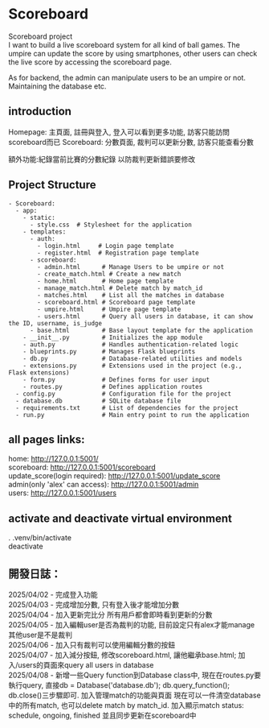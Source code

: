 # Scoreboard
Scoreboard project  
I want to build a live scoreboard system for all kind of ball games. The umpire can 
update the score by using smartphones, other users can check the live score by accessing 
the scoreboard page.  
  
As for backend, the admin can manipulate users to be an umpire or not. Maintaining the 
database etc.

## introduction
Homepage: 主頁面, 註冊與登入, 登入可以看到更多功能, 訪客只能訪問scoreboard而已
Scoreboard: 分數頁面, 裁判可以更新分數, 訪客只能查看分數

額外功能:紀錄當前比賽的分數紀錄 以防裁判更新錯誤要修改

## Project Structure
```
- Scoreboard:
  - app:
    - static:
      - style.css  # Stylesheet for the application
    - templates:
      - auth:
        - login.html     # Login page template
        - register.html  # Registration page template
      - scoreboard:
        - admin.html      # Manage Users to be umpire or not
        - create_match.html # Create a new match
        - home.html       # Home page template
        - manage_match.html # Delete match by match_id
        - matches.html    # List all the matches in database
        - scoreboard.html # Scoreboard page template
        - umpire.html     # Umpire page template
        - users.html      # Query all users in database, it can show the ID, username, is_judge
      - base.html         # Base layout template for the application
    - __init__.py         # Initializes the app module
    - auth.py             # Handles authentication-related logic
    - blueprints.py       # Manages Flask blueprints
    - db.py               # Database-related utilities and models
    - extensions.py       # Extensions used in the project (e.g., Flask extensions)
    - form.py             # Defines forms for user input
    - routes.py           # Defines application routes
  - config.py             # Configuration file for the project
  - database.db           # SQLite database file
  - requirements.txt      # List of dependencies for the project
  - run.py                # Main entry point to run the application

```

## all pages links:
home: http://127.0.0.1:5001/  
scoreboard: http://127.0.0.1:5001/scoreboard  
update_score(login required): http://127.0.0.1:5001/update_score  
admin(only 'alex' can access): http://127.0.0.1:5001/admin  
users: http://127.0.0.1:5001/users 

## activate and deactivate virtual environment
. .venv/bin/activate  
deactivate

## 開發日誌：
2025/04/02 - 完成登入功能  
2025/04/03 - 完成增加分數, 只有登入後才能增加分數  
2025/04/04 - 加入更新完比分 所有用戶都會即時看到更新的分數  
2025/04/05 - 加入編輯user是否為裁判的功能, 目前設定只有alex才能manage其他user是不是裁判  
2025/04/06 - 加入只有裁判可以使用編輯分數的按鈕  
2025/04/07 - 加入減分按鈕, 修改scoreboard.html, 讓他繼承base.html; 加入/users的頁面來query all users in database  
2025/04/08 - 新增一些Query function到Database class中, 現在在routes.py要執行query, 直接db = Database('database.db'); db.query_function(); db.close()三步驟即可. 加入管理match的功能與頁面 現在可以一件清空database中的所有match, 也可以delete match by match_id. 加入顯示match status: schedule, ongoing, finished 並且同步更新在scoreboard中

